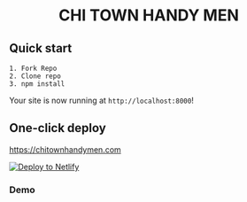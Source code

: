 <h1 align="center">
  CHI TOWN HANDY MEN
</h1>


 
## Quick start

```
1. Fork Repo
2. Clone repo
3. npm install

```

Your site is now running at `http://localhost:8000`!


## One-click deploy

https://chitownhandymen.com

[![Deploy to Netlify](https://www.netlify.com/img/deploy/button.svg)](https://app.netlify.com/start/deploy?repository=https://github.com/ekafyi/starter-musician-theme)

### Demo

<img />
